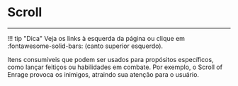 # Scroll
---
!!! tip "Dica"
    Veja os links à esquerda da página ou clique em :fontawesome-solid-bars: (canto superior esquerdo).

Itens consumíveis que podem ser usados para propósitos específicos, como lançar feitiços ou habilidades em combate. Por exemplo, o Scroll of Enrage provoca os inimigos, atraindo sua atenção para o usuário.
